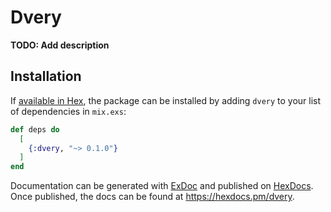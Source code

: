 # Dvery

**TODO: Add description**

## Installation

If [available in Hex](https://hex.pm/docs/publish), the package can be installed
by adding `dvery` to your list of dependencies in `mix.exs`:

```elixir
def deps do
  [
    {:dvery, "~> 0.1.0"}
  ]
end
```

Documentation can be generated with [ExDoc](https://github.com/elixir-lang/ex_doc)
and published on [HexDocs](https://hexdocs.pm). Once published, the docs can
be found at <https://hexdocs.pm/dvery>.

